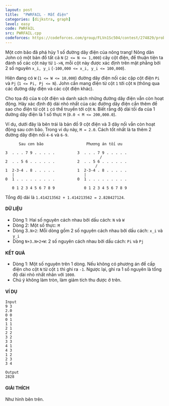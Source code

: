 ```yaml
---
layout: post
title:  "PWRFAIL - Mất điện"
categories: [dijkstra, graph]
level: easy
code: PWRFAIL
src: PWRFAIL.cpp
codeforces: https://codeforces.com/group/FLVn1Sc504/contest/274829/problem/M
---
```




  


Một cơn bão đã phá hủy 1 số đường dây điện của nông trang! Nông dân John có một bản đồ tất cả `N` (`2 <= N <= 1,000`) cây cột điện, để thuận tiện ta đánh số các cột này từ `1->N`, mỗi cột này được xác định trên mặt phẳng bởi 2 số nguyên `x_i, y_i` (`-100,000 <= x_i, y_i <= 100,000`).

Hiện đang có `W` (`1 <= W <= 10,000`) đường dây điện nối các cặp cột điện `Pi` và `Pj` (`1 <= Pi, Pj <= N`). John cần mang điện từ cột `1` tới cột `N` (thông qua các đường dây điện và các cột điện khác).

Cho tọa độ của `N` cột điện và danh sách những đường dây điện vẫn còn hoạt động. Hãy xác định độ dài nhỏ nhất của các đường dây điện cần thêm để sao cho điện từ cột `1` có thể truyền tới cột `N`. Biết rằng độ dài tối đa của 1 đường dây điện là 1 số thực `M` (`0.0 < M <= 200,000.0`).

Ví dụ, dưới đây là bên trái là bản đồ 9 cột điện và 3 dây nối vẫn còn hoạt động sau cơn bão. Trong ví dụ này, `M = 2.0`. Cách tốt nhất là ta thêm 2 đường dây điện nối `4-6` và `6-9`.

```
      Sau cơn bão                   Phương án tối ưu

3  . . . 7 9 . . . . .          3  . . . 7 9 . . . . .
                                          /
2  . . 5 6 . . . . . .          2  . . 5 6 . . . . . .
                                        /
1  2-3-4 . 8 . . . . .          1  2-3-4 . 8 . . . . .
   |                               |
0  1 . . . . . . . . .          0  1 . . . . . . . . .

   0 1 2 3 4 5 6 7 8 9             0 1 2 3 4 5 6 7 8 9
```

Tổng độ dài là `1.414213562 + 1.414213562 = 2.828427124`.

#### DỮ LIỆU

+ Dòng 1: Hai số nguyên cách nhau bởi dấu cách: `N` và `W`
+ Dòng 2: Một số thực: `M`
+ Dòng 3..`N+2`: Mỗi dòng gồm 2 số nguyên cách nhau bởi dấu cách: `x_i` và `y_i`
+ Dòng `N+3`..`N+2+W`: 2 số nguyên cách nhau bởi dấu cách: `Pi` và `Pj`

#### KẾT QUẢ

+ Dòng 1: Một số nguyên trên 1 dòng. Nếu không có phương án để cấp điện cho cột `N` từ cột `1` thì ghi ra `-1`. Ngược lại, ghi ra 1 số nguyên là tổng độ dài nhỏ nhất nhân với `1000`.
+ Chú ý không làm tròn, làm giảm tích thu được ở trên.

#### VÍ DỤ

```
Input
9 3
2.0
0 0
0 1
1 1
2 1
2 2
3 2
3 3
4 1
4 3
1 2
2 3
3 4

Output
2828
```

#### GIẢI THÍCH

Như hình bên trên.

<!--more-->

